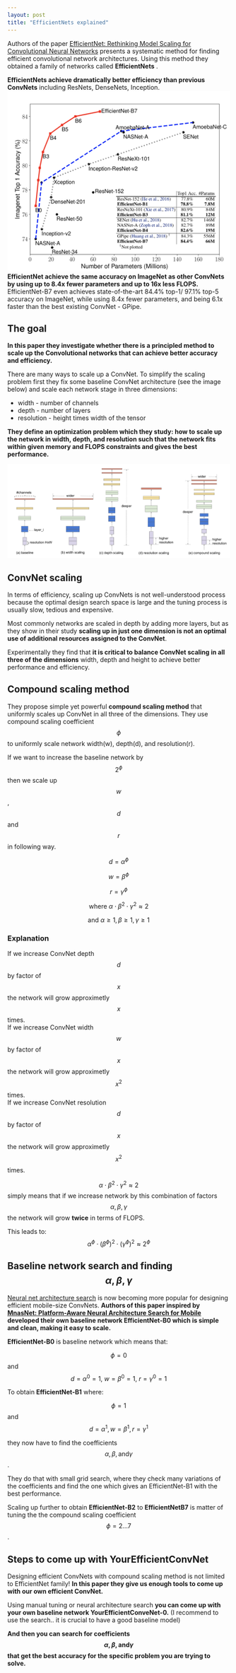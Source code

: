 ```yaml
---
layout: post
title: "EfficientNets explained"
---
```


Authors of the paper [EfficientNet: Rethinking Model Scaling for Convolutional Neural Networks](https://arxiv.org/abs/1905.11946) presents a systematic method for finding efficient convolutional network architectures. Using this method they obtained a family of networks called **EfficientNets** . 

**EfficientNets achieve dramatically better efficiency than previous ConvNets** including ResNets, DenseNets, Inception. 
![accuracy](/img/efficientnet/accuracy.png)
**EfficientNet achieve the same accuracy on ImageNet as other ConvNets by using up to 8.4x fewer parameters and up to 16x less FLOPS.** EfficientNet-B7 even achieves state-of-the-art 84.4% top-1/ 97.1% top-5 accuracy on ImageNet, while using 8.4x fewer parameters, and being 6.1x faster than the best existing ConvNet -  GPipe. 


## The goal

**In this paper they investigate whether there is a principled method to scale up the Convolutional networks that can achieve better accuracy and efficiency.**

There are many ways to scale up a ConvNet. To simplify the scaling problem first they fix some baseline ConvNet architecture (see the image below) and scale each network stage in three dimensions:
- width - number of channels
- depth - number of layers
- resolution - height times width of the tensor

**They define an optimization problem which they study: how to scale up the network in width, depth, and resolution such that the network fits within given memory and FLOPS constraints and gives the best performance.**

![scaling](/img/efficientnet/scaling.png)

## ConvNet scaling

In terms of efficiency, scaling up ConvNets is not well-understood process because the optimal design search space is large and the tuning process is usually slow, tedious and expensive. 

Most commonly networks are scaled in depth by adding more layers, but as they show in their study **scaling up in just one dimension is not an optimal use of additional resources assigned to the ConvNet**. 

Experimentally they find that **it is critical to balance ConvNet scaling in all three of the dimensions** width, depth and height to achieve better performance and efficiency. 

##  Compound scaling method

They propose simple yet powerful **compound scaling method**  that uniformly scales up ConvNet in all three of the dimensions.
They use compound scaling coefficient  $$ \phi $$ to uniformly scale network width(w), depth(d), and resolution(r).

If we want to increase the baseline network by $$ 2^{\phi} $$ then we scale up $$ w $$, $$ d $$ and $$ r $$ in following way.

$$d=\alpha^{\phi}$$

$$w=\beta^{\phi}$$

$$r=\gamma^{\phi}$$

$$\text{where   }   \alpha \cdot \beta^{2} \cdot \gamma^{2} \approx 2 $$ 

$$\text{and  }   \alpha \geq 1, \beta \geq 1, \gamma \geq 1 $$


### Explanation

If we increase ConvNet depth $$ d $$ by factor of $$ x $$  the network will grow approximetly $$ x $$ times. <br/>
If we increase ConvNet width $$ w $$ by factor of $$ x $$  the network will grow approximetly $$ x^2 $$ times. <br/>
If we increase ConvNet resolution $$ d $$ by factor of $$ x $$  the network will grow approximetly $$ x^2 $$ times. <br/>

$$ \alpha \cdot \beta^{2} \cdot \gamma^{2} \approx 2 $$  simply means that if we increase network by this combination of factors $$ \alpha, \beta, \gamma  $$ the network will grow **twice** in terms of FLOPS. 

This leads to:
$$ \alpha^{\phi} \cdot (\beta^{\phi})^{2} \cdot (\gamma^{\phi})^{2} \approx 2^{\phi} $$

 
##  Baseline network search and finding $$ \alpha, \beta, \gamma $$

[Neural net architecture search](https://en.wikipedia.org/wiki/Neural_architecture_search) is now becoming more popular for designing efficient mobile-size ConvNets. **Authors of this paper inspired by [MnasNet: Platform-Aware Neural Architecture Search for Mobile](https://arxiv.org/pdf/1807.11626.pdf) developed their own baseline network EfficientNet-B0 which is simple and clean, making it easy to scale.**

**EfficientNet-B0** is baseline network which means that:

$$\phi = 0 $$ and $$ d = {\alpha}^0 = 1,\  w = {\beta}^0 = 1,   \   r = {\gamma}^0 = 1$$ 

To obtain **EfficientNet-B1** where:

$$ \phi = 1 $$ and $$ d = {\alpha}^1, w = {\beta}^1, r = {\gamma}^1 $$ 

they now have to find the coefficients $$ \alpha, \beta,\text{and} \gamma$$ .

They do that with small grid search, where they check many variations of the coefficients and find the one which gives an EfficientNet-B1 with the best performance.

Scaling up further to obtain **EfficientNet-B2** to **EfficientNetB7** is matter of tuning the the compound scaling coefficient $$ \phi = 2 \ldots 7$$.


## Steps to come up with YourEfficientConvNet

Designing efficient ConvNets with compound scaling method is not limited to EfficientNet family! **In this paper they give us enough tools to come up with our own efficient ConvNet.** 

Using manual tuning or neural architecture search **you can come up with your own baseline network YourEfficientConveNet-0.** (I recommend to use the search.. it is crucial to have a good baseline model)

**And then you can search for coefficients $$ \alpha, \beta,\text{and} \gamma$$ that get the best accuracy for the specific problem you are trying to solve.**

